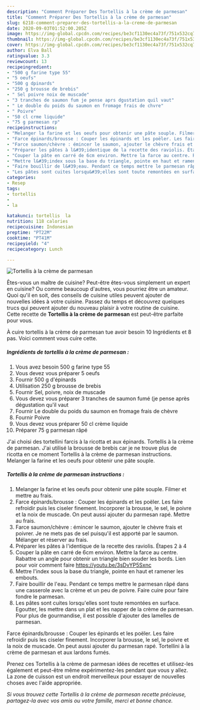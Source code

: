 ```yaml
---
description: "Comment Préparer Des Tortellis à la crème de parmesan"
title: "Comment Préparer Des Tortellis à la crème de parmesan"
slug: 6218-comment-preparer-des-tortellis-a-la-creme-de-parmesan
date: 2020-09-03T01:52:00.205Z
image: https://img-global.cpcdn.com/recipes/be3cf1130ec4a73f/751x532cq70/tortellis-a-la-creme-de-parmesan-photo-principale-de-la-recette.jpg
thumbnail: https://img-global.cpcdn.com/recipes/be3cf1130ec4a73f/751x532cq70/tortellis-a-la-creme-de-parmesan-photo-principale-de-la-recette.jpg
cover: https://img-global.cpcdn.com/recipes/be3cf1130ec4a73f/751x532cq70/tortellis-a-la-creme-de-parmesan-photo-principale-de-la-recette.jpg
author: Elva Ball
ratingvalue: 3.3
reviewcount: 13
recipeingredient:
- "500 g farine type 55"
- "5 oeufs"
- "500 g dpinards"
- "250 g brousse de brebis"
- " Sel poivre noix de muscade"
- "3 tranches de saumon fum je pense aprs dgustation quil vaut"
- " Le double du poids du saumon en fromage frais de chvre"
- " Poivre"
- "50 cl crme liquide"
- "75 g parmesan rp"
recipeinstructions:
- "Melanger la farine et les oeufs pour obtenir une pâte souple. Filmer et mettre au frais."
- "Farce épinards/brousse : Couper les épinards et les poëler. Les faire refroidir puis les ciseler finement. Incorporer la brousse, le sel, le poivre et la noix de muscade. On peut aussi ajouter du parmesan rapé. Mettre au frais."
- "Farce saumon/chèvre : émincer le saumon, ajouter le chèvre frais et poivrer. Je ne mets pas de sel puisqu&#39;il est apporté par le saumon. Mélanger et réserver au frais."
- "Préparer les pâtes à l&#39;identique de la recette des raviolis. Étapes 2 à 4"
- "Couper la pâte en carré de 6cm environ. Mettre la farce au centre. Rabattre un angle pour obtenir un triangle bien souder les bords. Lien pour voir comment faire https://youtu.be/3sDvYP5Sxnc"
- "Mettre l&#39;index sous la base du triangle, pointe en haut et ramener les embouts."
- "Faire bouillir de l&#39;eau. Pendant ce temps mettre le parmesan râpé dans une casserole avec la crème et un peu de poivre. Faire cuire pour faire fondre le parmesan."
- "Les pâtes sont cuites lorsqu&#39;elles sont toute remontées en surface. Egoutter, les mettre dans un plat et les napper de la crème de parmesan. Pour plus de gourmandise, il est possible d&#39;ajouter des lamelles de parmesan."
categories:
- Resep
tags:
- tortellis
- 
- la

katakunci: tortellis  la 
nutrition: 118 calories
recipecuisine: Indonesian
preptime: "PT22M"
cooktime: "PT41M"
recipeyield: "4"
recipecategory: Lunch

---
```



![Tortellis à la crème de parmesan](https://img-global.cpcdn.com/recipes/be3cf1130ec4a73f/751x532cq70/tortellis-a-la-creme-de-parmesan-photo-principale-de-la-recette.jpg)

Êtes-vous un maître de cuisine? Peut-être êtes-vous simplement un expert en cuisine? Ou comme beaucoup d'autres, vous pourriez être un amateur. Quoi qu'il en soit, des conseils de cuisine utiles peuvent ajouter de nouvelles idées à votre cuisine. Passez du temps et découvrez quelques trucs qui peuvent ajouter du nouveau plaisir à votre routine de cuisine. Cette recette de <strong> Tortellis à la crème de parmesan </strong> est peut-être parfaite pour vous.

<!--inarticleads1-->

À cuire tortellis à la crème de parmesan tue avoir besoin 10 Ingrédients et 8 pas. Voici comment vous cuire cette.

##### Ingrédients de tortellis à la crème de parmesan :

1. Vous avez besoin 500 g farine type 55
1. Vous devez vous préparer 5 oeufs
1. Fournir 500 g d&#39;épinards
1. Utilisation 250 g brousse de brebis
1. Fournir  Sel, poivre, noix de muscade
1. Vous devez vous préparer 3 tranches de saumon fumé (je pense après dégustation qu&#39;il vaut
1. Fournir  Le double du poids du saumon en fromage frais de chèvre
1. Fournir  Poivre
1. Vous devez vous préparer 50 cl crème liquide
1. Préparer 75 g parmesan râpé


J&#39;ai choisi des tortellini farcis à la ricotta et aux épinards. Tortellis à la crème de parmesan. J&#39;ai utilisé la brousse de brebis car je ne trouve plus de ricotta en ce moment Tortellis à la crème de parmesan instructions. Melanger la farine et les oeufs pour obtenir une pâte souple. 

<!--inarticleads2-->

##### Tortellis à la crème de parmesan instructions :

1. Melanger la farine et les oeufs pour obtenir une pâte souple. Filmer et mettre au frais.
1. Farce épinards/brousse : Couper les épinards et les poëler. Les faire refroidir puis les ciseler finement. Incorporer la brousse, le sel, le poivre et la noix de muscade. On peut aussi ajouter du parmesan rapé. Mettre au frais.
1. Farce saumon/chèvre : émincer le saumon, ajouter le chèvre frais et poivrer. Je ne mets pas de sel puisqu&#39;il est apporté par le saumon. Mélanger et réserver au frais.
1. Préparer les pâtes à l&#39;identique de la recette des raviolis. Étapes 2 à 4
1. Couper la pâte en carré de 6cm environ. Mettre la farce au centre. Rabattre un angle pour obtenir un triangle bien souder les bords. Lien pour voir comment faire https://youtu.be/3sDvYP5Sxnc
1. Mettre l&#39;index sous la base du triangle, pointe en haut et ramener les embouts.
1. Faire bouillir de l&#39;eau. Pendant ce temps mettre le parmesan râpé dans une casserole avec la crème et un peu de poivre. Faire cuire pour faire fondre le parmesan.
1. Les pâtes sont cuites lorsqu&#39;elles sont toute remontées en surface. Egoutter, les mettre dans un plat et les napper de la crème de parmesan. Pour plus de gourmandise, il est possible d&#39;ajouter des lamelles de parmesan.


Farce épinards/brousse : Couper les épinards et les poëler. Les faire refroidir puis les ciseler finement. Incorporer la brousse, le sel, le poivre et la noix de muscade. On peut aussi ajouter du parmesan rapé. Tortellini à la crème de parmesan et aux lardons fumés. 

<!--inarticleads1-->

<p>
Prenez ces Tortellis à la crème de parmesan idées de recettes et utilisez-les également et peut-être même expérimentez-les pendant que vous y allez. La zone de cuisson est un endroit merveilleux pour essayer de nouvelles choses avec l'aide appropriée.
</p>

<p>
<i>Si vous trouvez cette Tortellis à la crème de parmesan recette précieuse, partagez-la avec vos amis ou votre famille, merci et bonne chance.</i>
</p>
